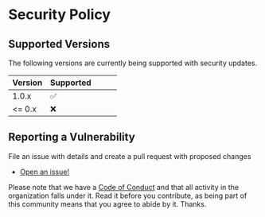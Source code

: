 # Security Policy

## Supported Versions

The following versions are currently being supported with security updates.

| Version | Supported          |
| ------- | ------------------ |
| 1.0.x   | :white_check_mark: |
| <= 0.x  | :x:                |

## Reporting a Vulnerability

File an issue with details and create a pull request with proposed changes

- [Open an issue!](https://github.com/risadams/prompt-monster/issues/new)

Please note that we have a [Code of Conduct](CODE_OF_CONDUCT.md) and that all activity in the organization falls under it. Read it before you contribute, as being part of this community means that you agree to abide by it. Thanks.

